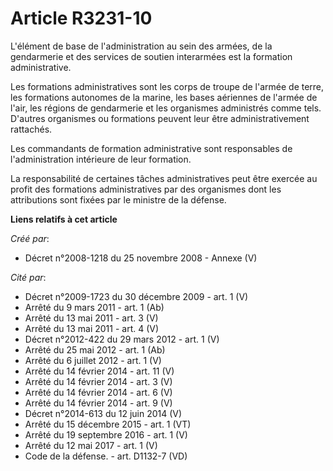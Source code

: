 # Article R3231-10

L'élément de base de l'administration au sein des armées, de la gendarmerie et des services de soutien interarmées est la
formation administrative.

Les formations administratives sont les corps de troupe de l'armée de terre, les formations autonomes de la marine, les bases
aériennes de l'armée de l'air, les régions de gendarmerie et les organismes administrés comme tels. D'autres organismes ou
formations peuvent leur être administrativement rattachés.

Les commandants de formation administrative sont responsables de l'administration intérieure de leur formation.

La responsabilité de certaines tâches administratives peut être exercée au profit des formations administratives par des
organismes dont les attributions sont fixées par le ministre de la défense.

**Liens relatifs à cet article**

_Créé par_:

  - Décret n°2008-1218 du 25 novembre 2008 -  Annexe (V)

_Cité par_:

  - Décret n°2009-1723 du 30 décembre 2009 - art. 1 (V)
  - Arrêté du 9 mars 2011 - art. 1 (Ab)
  - Arrêté du 13 mai 2011 - art. 3 (V)
  - Arrêté du 13 mai 2011 - art. 4 (V)
  - Décret n°2012-422 du 29 mars 2012 - art. 1 (V)
  - Arrêté du 25 mai 2012 - art. 1 (Ab)
  - Arrêté du 6 juillet 2012 - art. 1 (V)
  - Arrêté du 14 février 2014 - art. 11 (V)
  - Arrêté du 14 février 2014 - art. 3 (V)
  - Arrêté du 14 février 2014 - art. 6 (V)
  - Arrêté du 14 février 2014 - art. 9 (V)
  - Décret n°2014-613 du 12 juin 2014 (V)
  - Arrêté du 15 décembre 2015 - art. 1 (VT)
  - Arrêté du 19 septembre 2016 - art. 1 (V)
  - Arrêté du 12 mai 2017 - art. 1 (V)
  - Code de la défense. - art. D1132-7 (VD)
